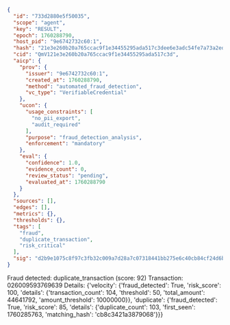 ```json
{
  "id": "733d2880e5f50035",
  "scope": "agent",
  "key": "RESULT",
  "epoch": 1760288790,
  "host_pid": "9e6742732c60:1",
  "hash": "21e3e260b20a765ccac9f1e34455295ada517c3dee6e3adc54fe7a73a2edc5cb",
  "cid": "QmV121e3e260b20a765ccac9f1e34455295ada517c3d",
  "aicp": {
    "prov": {
      "issuer": "9e6742732c60:1",
      "created_at": 1760288790,
      "method": "automated_fraud_detection",
      "vc_type": "VerifiableCredential"
    },
    "ucon": {
      "usage_constraints": [
        "no_pii_export",
        "audit_required"
      ],
      "purpose": "fraud_detection_analysis",
      "enforcement": "mandatory"
    },
    "eval": {
      "confidence": 1.0,
      "evidence_count": 0,
      "review_status": "pending",
      "evaluated_at": 1760288790
    }
  },
  "sources": [],
  "edges": [],
  "metrics": {},
  "thresholds": {},
  "tags": [
    "fraud",
    "duplicate_transaction",
    "risk_critical"
  ],
  "sig": "d2b9e1075c8f97c3fb32c009a7d28a7c07318441bb275e6c40cb84cf24d6bef3"
}
```

Fraud detected: duplicate_transaction (score: 92)
Transaction: 026009593769639
Details: {'velocity': {'fraud_detected': True, 'risk_score': 100, 'details': {'transaction_count': 104, 'threshold': 50, 'total_amount': 44641792, 'amount_threshold': 10000000}}, 'duplicate': {'fraud_detected': True, 'risk_score': 85, 'details': {'duplicate_count': 103, 'first_seen': 1760285763, 'matching_hash': 'cb8c3421a3879068'}}}